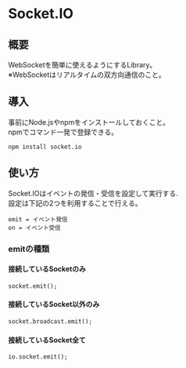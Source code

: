 # Socket.IO
## 概要
WebSocketを簡単に使えるようにするLibrary。  
※WebSocketはリアルタイムの双方向通信のこと。

## 導入
事前にNode.jsやnpmをインストールしておくこと。  
npmでコマンド一発で登録できる。
```
npm install socket.io
```

## 使い方
Socket.IOはイベントの発信・受信を設定して実行する.  
設定は下記の2つを利用することで行える。
```
emit = イベント発信
on = イベント受信
```

### emitの種類
#### 接続しているSocketのみ
```
socket.emit();
```
#### 接続しているSocket以外のみ
```
socket.broadcast.emit();
```
#### 接続しているSocket全て
```
io.socket.emit();
```
